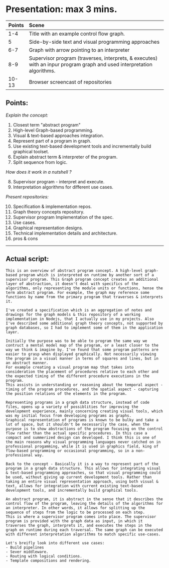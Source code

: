 # Presentation: max 3 mins. 

| Points        | Scene           |
| ------------- |:------------- |
| 1-4 | Title with an example control flow graph.|
| 5 | Side-by-side text and visual programming approaches |
| 6-7 | Graph with arrow pointing to an interpreter |
| 8-9 | Supervisor program (traverses, interprets, & executes) with an inpur program graph and used interpretation algorithms. |
| 10-13 | Browser screencast of repositories |


## Points: 
_Explain the concept:_
1. Closest term "abstract program"
2. High-level Graph-based programming.
3. Visual & text-based approaches integration.
4. Represent part of a program in graph. 
5. Use existing text-based development tools and incrementally build graphical toolset. 
6. Explain abstract term & interpreter of the program. 
7. Split sequence from logic.

_How does it work in a nutshell ?_

8. Supervisor program - interpret and execute.
9. Interpretation algorithms for different use cases. 

_Present repositories:_

10. Specification & implementation repos.
11. Graph theory concepts repository. 
12. Supervisor program Implementation of the spec.
13. Use cases. 
14. Graphical representation designs.
15. Technical implementation details and architecture.
16. pros & cons

___

## Actual script: 

```
This is an overview of abstract program concept. A high-level graph-based program which is interpreted on runtime by another sort of a supervisor program. This Graph program concept creates an additional layer of abstraction, it doesn't deal with specifics of the algorithms, only representing the module units or functions, hense the term abstract program. For example, the graph may reference some functions by name from the primary program that traverses & interprets it.

I've created a specification which is an aggregation of notes and drawings for the graph models & this repository of a working implementation in Nodejs, that I actually use in my projects. Also I've described some additional graph theory concepts, not supported by graph databases, so I had to implement some of them in the application layer. 

Initially the purpose was to be able to program the same way we contruct a mental model map of the program, or a least closer to the way we think & imagine by. I've found that some program patterns are easier to grasp when displayed graphically. Not necessarily viewing the program in a visual manner in terms of squares and lines, but in an abstract manner.
For example creating a visual program map that takes into consideration the placement of procedures relative to each other and the expected timing of the different procedure executions in the program. 
This assists in understanding or reasoning about the temporal aspect - timing of the program procedures, and the spatial aspect - capturing the position relations of the elements in the program.

Representing programs in a graph data structure, instead of code files, opens up a variety of possiblities for improving the development experience, mainly concerning creating visual tools, which was my initial focus from developing programs as graphs.
Graphical representation of programs is known to be bulky and take a lot of space, but it shouldn't be necessarily the case, when the purpose is to show abstractions of the program focusing on the control flow rather than the actual specific procedures. In this case a compact and summerized design can developed. I think this is one of the main reasons why visual programming languages never catched on in professional progamming, while it is used in graphics field, king of flow-based programming or occasional programming, so in a non-professional way.

Back to the concept - Basically it is a way to represent part of the program in a graph data structure. This allows for integrating visual & text-based programming approaches, so that visual programming could be used, without giving up current development tools. Rather than taking an entire visual representation approach, using both visual & text, allows for integration with current existing text-based development tools, and incrementally build graphical tools.

An abstract program, it is abstract in the sense that it describes the control flow of the program, leaving the details of the algorithms for an interpreter. In other words, it allows for splitting up the sequence of steps from the logic to be processed on each step.
This is where a supervisor program comes into place. The supervisor program is provided with the graph data as input, in which it traverses the graph, interprets it, and executes the steps in the graph on runtime during each traversal. The same graph can be executed with different interpretation algorithms to match specific use-cases.

Let's breifly look into different use cases:
- Build pipelines
- Sever middleware. 
- Routing with logical conditions. 
- Template compositions and rendering.
```

